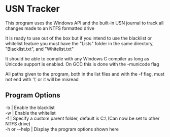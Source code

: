 # USN Tracker

This program uses the Windows API and the built-in USN journal to track all changes made to an NTFS formatted drive

It is ready to use out of the box but if you intend to use the blacklist or whitelist feature you must have the "Lists" folder in the same directory, "Blacklist.txt", and "Whitelist.txt"


It should be able to compile with any Windows C compiler as long as Unicode support is enabled. On GCC this is done with the -municode flag

All paths given to the program, both in the list files and with the -f flag, must not end with '\\' or it will be misread

## Program Options
-b            | Enable the blacklist\
-w            | Enable the whitelist\
-f            | Specify a custom parent folder, default is C:\ (Can now be set to other NTFS drive)\
-h or --help  | Display the program options shown here
